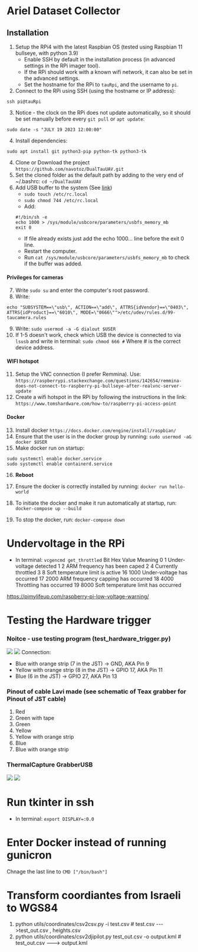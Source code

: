 # Ariel Dataset Collector

## Installation

1. Setup the RPi4 with the latest Raspbian OS (tested using Raspbian 11 bullseye, with python 3.9)
   - Enable SSH by default in the installation process (in advanced settings in the RPi imager tool).
   - If the RPi should work with a known wifi network, it can also be set in the advanced settings.
   - Set the hostname for the RPi to `tauRpi`, and the username to `pi`.
2. Connect to the RPi using SSH (using the hostname or IP address):

```
ssh pi@tauRpi
```

3. Notice - the clock on the RPi does not update automatically, so it should be set manually before every `git pull` or `apt update`:

```
sudo date -s "JULY 19 2023 12:00:00"
```

4. Install dependencies:

```
sudo apt install git python3-pip python-tk python3-tk
```

4. Clone or Download the project `https://github.com/navotoz/DualTauUAV.git`
5. Set the cloned folder as the default path by adding to the very end of ~/.bashrc:
   `cd ~/DualTauUAV`
6. Add USB buffer to the system (See [link](https://www.flir.com/support-center/iis/machine-vision/application-note/understanding-usbfs-on-linux/))
   - `sudo touch /etc/rc.local`
   - `sudo chmod 744 /etc/rc.local`
   - Add:
   ```
   #!/bin/sh -e
   echo 1000 > /sys/module/usbcore/parameters/usbfs_memory_mb
   exit 0
   ```
   - If file already exists just add the echo 1000... line before the exit 0 line.
   - Restart the computer.
   - Run `cat /sys/module/usbcore/parameters/usbfs_memory_mb` to check if the buffer was added.

#### Privileges for cameras

7. Write `sudo su` and enter the computer's root password.
8. Write:

```
echo "SUBSYSTEM==\"usb\", ACTION==\"add\", ATTRS{idVendor}==\"0403\", ATTRS{idProduct}==\"6010\", MODE=\"0666\"">/etc/udev/rules.d/99-taucamera.rules
```

9. Write:
   `sudo usermod -a -G dialout $USER`
10. If 1-5 doesn't work, check which USB the device is connected to via `lsusb` and write in terminal:
    `sudo chmod 666 #` Where # is the correct device address.

#### WIFI hotspot

11. Setup the VNC connection (I prefer Remmina). Use:
    `https://raspberrypi.stackexchange.com/questions/142654/remmina-does-not-connect-to-raspberry-pi-bullseye-after-realvnc-server-update`
12. Create a wifi hotspot in the RPi by following the instructions in the link:
    `https://www.tomshardware.com/how-to/raspberry-pi-access-point`

#### Docker

13. Install docker `https://docs.docker.com/engine/install/raspbian/`
14. Ensure that the user is in the docker group by running:
    `sudo usermod -aG docker $USER`
15. Make docker run on startup:

```
sudo systemctl enable docker.service
sudo systemctl enable containerd.service
```

16. **Reboot**
17. Ensure the docker is correctly installed by running:
    `docker run hello-world`

18. To initiate the docker and make it run automatically at startup, run:
    `docker-compose up --build`
19. To stop the docker, run: `docker-compose down`

# Undervoltage in the RPi

- In terminal:
  `vcgencmd get_throttled`
  Bit Hex Value Meaning
  0 1 Under-voltage detected
  1 2 ARM frequency has been caped
  2 4 Currently throttled
  3 8 Soft temperature limit is active
  16 1000 Under-voltage has occurred
  17 2000 ARM frequency capping has occurred
  18 4000 Throttling has occurred
  19 8000 Soft temperature limit has occurred

https://pimylifeup.com/raspberry-pi-low-voltage-warning/

# Testing the Hardware trigger

### Noitce - use testing program (test_hardware_trigger.py)

![](devices/rpi_gpio_real.png)
![](devices/rpi_gpio_scheme.png)
Connection:

- Blue with orange strip (7 in the JST) -> GND, AKA Pin 9
- Yellow with orange strip (8 in the JST) -> GPIO 17, AKA Pin 11
- Blue (6 in the JST) -> GPIO 27, AKA Pin 13

### Pinout of cable Lavi made (see schematic of Teax grabber for Pinout of JST cable)

1. Red
2. Green with tape
3. Green
4. Yellow
5. Yellow with orange strip
6. Blue
7. Blue with orange strip

### ThermalCapture GrabberUSB

![](devices/ImageTeaxGrabber2.png)
![](devices/PinoutTeaxGrabber2.png)

# Run tkinter in ssh

- In terminal:
  `export DISPLAY=:0.0`


# Enter Docker instead of running gunicron
Chnage the last line to ```CMD ["/bin/bash"]```

# Transform coordiantes from Israeli to WGS84
1. python utils/coordinates/csv2csv.py -i test.csv # test.csv --->test_out.csv , heights.csv
2. python utils/coordinates/csv2djipilot.py test_out.csv -o output.kml  # test_out.csv ---> output.kml